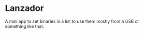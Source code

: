 # Lanzador
A mini app to set binaries in a list to use them mostly from a USB or something like that.
